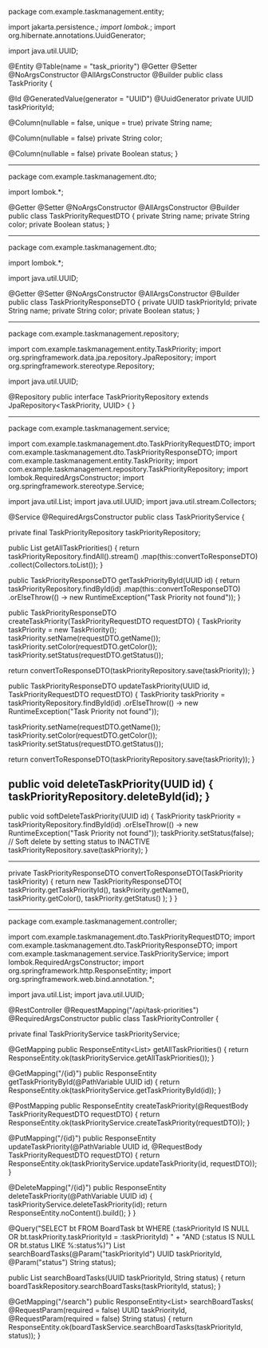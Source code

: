 package com.example.taskmanagement.entity;

import jakarta.persistence.*;
import lombok.*;
import org.hibernate.annotations.UuidGenerator;

import java.util.UUID;

@Entity
@Table(name = "task_priority")
@Getter
@Setter
@NoArgsConstructor
@AllArgsConstructor
@Builder
public class TaskPriority {

@Id
@GeneratedValue(generator = "UUID")
@UuidGenerator
private UUID taskPriorityId;

@Column(nullable = false, unique = true)
private String name;

@Column(nullable = false)
private String color;

@Column(nullable = false)
private Boolean status;
}



---------------------------------------------------------

package com.example.taskmanagement.dto;

import lombok.*;

@Getter
@Setter
@NoArgsConstructor
@AllArgsConstructor
@Builder
public class TaskPriorityRequestDTO {
private String name;
private String color;
private Boolean status;
}

----------------------------------------------------------

package com.example.taskmanagement.dto;

import lombok.*;

import java.util.UUID;

@Getter
@Setter
@NoArgsConstructor
@AllArgsConstructor
@Builder
public class TaskPriorityResponseDTO {
private UUID taskPriorityId;
private String name;
private String color;
private Boolean status;
}

--------------------------------------------------------


package com.example.taskmanagement.repository;

import com.example.taskmanagement.entity.TaskPriority;
import org.springframework.data.jpa.repository.JpaRepository;
import org.springframework.stereotype.Repository;

import java.util.UUID;

@Repository
public interface TaskPriorityRepository extends JpaRepository<TaskPriority, UUID> {
}

-------------------------------------------------------------------------------------

package com.example.taskmanagement.service;

import com.example.taskmanagement.dto.TaskPriorityRequestDTO;
import com.example.taskmanagement.dto.TaskPriorityResponseDTO;
import com.example.taskmanagement.entity.TaskPriority;
import com.example.taskmanagement.repository.TaskPriorityRepository;
import lombok.RequiredArgsConstructor;
import org.springframework.stereotype.Service;

import java.util.List;
import java.util.UUID;
import java.util.stream.Collectors;

@Service
@RequiredArgsConstructor
public class TaskPriorityService {

private final TaskPriorityRepository taskPriorityRepository;

public List<TaskPriorityResponseDTO> getAllTaskPriorities() {
return taskPriorityRepository.findAll().stream()
.map(this::convertToResponseDTO)
.collect(Collectors.toList());
}

public TaskPriorityResponseDTO getTaskPriorityById(UUID id) {
return taskPriorityRepository.findById(id)
.map(this::convertToResponseDTO)
.orElseThrow(() -> new RuntimeException("Task Priority not found"));
}

public TaskPriorityResponseDTO createTaskPriority(TaskPriorityRequestDTO requestDTO) {
TaskPriority taskPriority = new TaskPriority();
taskPriority.setName(requestDTO.getName());
taskPriority.setColor(requestDTO.getColor());
taskPriority.setStatus(requestDTO.getStatus());

return convertToResponseDTO(taskPriorityRepository.save(taskPriority));
}

public TaskPriorityResponseDTO updateTaskPriority(UUID id, TaskPriorityRequestDTO requestDTO) {
TaskPriority taskPriority = taskPriorityRepository.findById(id)
.orElseThrow(() -> new RuntimeException("Task Priority not found"));

taskPriority.setName(requestDTO.getName());
taskPriority.setColor(requestDTO.getColor());
taskPriority.setStatus(requestDTO.getStatus());

return convertToResponseDTO(taskPriorityRepository.save(taskPriority));
}

public void deleteTaskPriority(UUID id) {
taskPriorityRepository.deleteById(id);
}
-----------------------------------------------------------------
public void softDeleteTaskPriority(UUID id) {
TaskPriority taskPriority = taskPriorityRepository.findById(id)
.orElseThrow(() -> new RuntimeException("Task Priority not found"));
taskPriority.setStatus(false); // Soft delete by setting status to INACTIVE
taskPriorityRepository.save(taskPriority);
}

-------------------------------------------------------------------
private TaskPriorityResponseDTO convertToResponseDTO(TaskPriority taskPriority) {
return new TaskPriorityResponseDTO(
taskPriority.getTaskPriorityId(),
taskPriority.getName(),
taskPriority.getColor(),
taskPriority.getStatus()
);
}
}

-----------------------------------------------------------------------------------------------

package com.example.taskmanagement.controller;

import com.example.taskmanagement.dto.TaskPriorityRequestDTO;
import com.example.taskmanagement.dto.TaskPriorityResponseDTO;
import com.example.taskmanagement.service.TaskPriorityService;
import lombok.RequiredArgsConstructor;
import org.springframework.http.ResponseEntity;
import org.springframework.web.bind.annotation.*;

import java.util.List;
import java.util.UUID;

@RestController
@RequestMapping("/api/task-priorities")
@RequiredArgsConstructor
public class TaskPriorityController {

private final TaskPriorityService taskPriorityService;

@GetMapping
public ResponseEntity<List<TaskPriorityResponseDTO>> getAllTaskPriorities() {
return ResponseEntity.ok(taskPriorityService.getAllTaskPriorities());
}

@GetMapping("/{id}")
public ResponseEntity<TaskPriorityResponseDTO> getTaskPriorityById(@PathVariable UUID id) {
return ResponseEntity.ok(taskPriorityService.getTaskPriorityById(id));
}

@PostMapping
public ResponseEntity<TaskPriorityResponseDTO> createTaskPriority(@RequestBody TaskPriorityRequestDTO requestDTO) {
return ResponseEntity.ok(taskPriorityService.createTaskPriority(requestDTO));
}

@PutMapping("/{id}")
public ResponseEntity<TaskPriorityResponseDTO> updateTaskPriority(@PathVariable UUID id, @RequestBody TaskPriorityRequestDTO requestDTO) {
return ResponseEntity.ok(taskPriorityService.updateTaskPriority(id, requestDTO));
}

@DeleteMapping("/{id}")
public ResponseEntity<Void> deleteTaskPriority(@PathVariable UUID id) {
taskPriorityService.deleteTaskPriority(id);
return ResponseEntity.noContent().build();
}
}





@Query("SELECT bt FROM BoardTask bt WHERE (:taskPriorityId IS NULL OR bt.taskPriority.taskPriorityId = :taskPriorityId) " +
"AND (:status IS NULL OR bt.status LIKE %:status%)")
List<BoardTask> searchBoardTasks(@Param("taskPriorityId") UUID taskPriorityId,
@Param("status") String status);

public List<BoardTask> searchBoardTasks(UUID taskPriorityId, String status) {
return boardTaskRepository.searchBoardTasks(taskPriorityId, status);
}

@GetMapping("/search")
public ResponseEntity<List<BoardTask>> searchBoardTasks(
@RequestParam(required = false) UUID taskPriorityId,
@RequestParam(required = false) String status) {
return ResponseEntity.ok(boardTaskService.searchBoardTasks(taskPriorityId, status));
}

